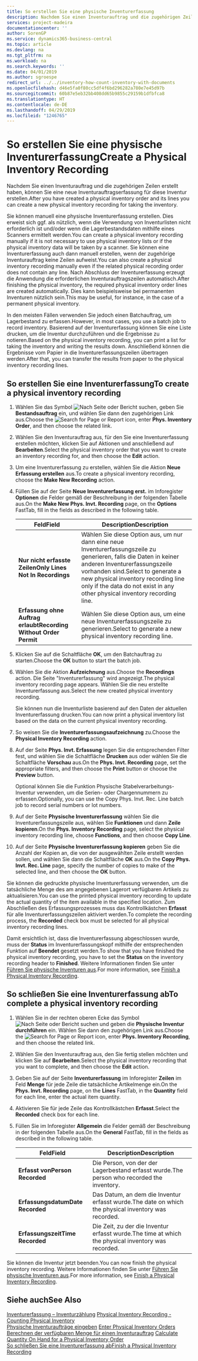 ```yaml
---
title: So erstellen Sie eine physische Inventurerfassung
description: Nachdem Sie einen Inventurauftrag und die zugehörigen Zeilen erstellt haben, können Sie eine neue Inventurauftragserfassung für diese Inventur erstellen.
services: project-madeira
documentationcenter: ''
author: SorenGP
ms.service: dynamics365-business-central
ms.topic: article
ms.devlang: na
ms.tgt_pltfrm: na
ms.workload: na
ms.search.keywords: ''
ms.date: 04/01/2019
ms.author: sgroespe
redirect_url: ../../inventory-how-count-inventory-with-documents
ms.openlocfilehash: d46e5fa0f80cc5df4f6bd296282a780e7e45d97b
ms.sourcegitcommit: 60b87e5eb32bb408dd65b9855c29159b1dfbfca8
ms.translationtype: HT
ms.contentlocale: de-DE
ms.lasthandoff: 04/29/2019
ms.locfileid: "1246765"
---
```

# <a name="create-a-physical-inventory-recording"></a><span data-ttu-id="c113b-103">So erstellen Sie eine physische Inventurerfassung</span><span class="sxs-lookup"><span data-stu-id="c113b-103">Create a Physical Inventory Recording</span></span>
<span data-ttu-id="c113b-104">Nachdem Sie einen Inventurauftrag und die zugehörigen Zeilen erstellt haben, können Sie eine neue Inventurauftragserfassung für diese Inventur erstellen.</span><span class="sxs-lookup"><span data-stu-id="c113b-104">After you have created a physical inventory order and its lines you can create a new physical inventory recording for taking the inventory.</span></span>  

<span data-ttu-id="c113b-105">Sie können manuell eine physische Inventurerfassung erstellen. Dies erweist sich ggf. als nützlich, wenn die Verwendung von Inventurlisten nicht erforderlich ist und/oder wenn die Lagerbestandsdaten mithilfe eines Scanners ermittelt werden.</span><span class="sxs-lookup"><span data-stu-id="c113b-105">You can create a physical inventory recording manually if it is not necessary to use physical inventory lists or if the physical inventory data will be taken by a scanner.</span></span> <span data-ttu-id="c113b-106">Sie können eine Inventurerfassung auch dann manuell erstellen, wenn der zugehörige Inventurauftrag keine Zeilen aufweist.</span><span class="sxs-lookup"><span data-stu-id="c113b-106">You can also create a physical inventory recording manually even if the related physical recording order does not contain any line.</span></span> <span data-ttu-id="c113b-107">Nach Abschluss der Inventurerfassung erzeugt die Anwendung die erforderlichen Inventurauftragszeilen automatisch.</span><span class="sxs-lookup"><span data-stu-id="c113b-107">After finishing the physical inventory, the required physical inventory order lines are created automatically.</span></span> <span data-ttu-id="c113b-108">Dies kann beispielsweise bei permanenten Inventuren nützlich sein.</span><span class="sxs-lookup"><span data-stu-id="c113b-108">This may be useful, for instance, in the case of a permanent physical inventory.</span></span>  

<span data-ttu-id="c113b-109">In den meisten Fällen verwenden Sie jedoch einen Batchauftrag, um Lagerbestand zu erfassen.</span><span class="sxs-lookup"><span data-stu-id="c113b-109">However, in most cases, you use a batch job to record inventory.</span></span> <span data-ttu-id="c113b-110">Basierend auf der Inventurerfassung können Sie eine Liste drucken, um die Inventur durchzuführen und die Ergebnisse zu notieren.</span><span class="sxs-lookup"><span data-stu-id="c113b-110">Based on the physical inventory recording, you can print a list for taking the inventory and writing the results down.</span></span> <span data-ttu-id="c113b-111">Anschließend können die Ergebnisse vom Papier in die Inventurerfassungszeilen übertragen werden.</span><span class="sxs-lookup"><span data-stu-id="c113b-111">After that, you can transfer the results from paper to the physical inventory recording lines.</span></span>  

## <a name="to-create-a-physical-inventory-recording"></a><span data-ttu-id="c113b-112">So erstellen Sie eine Inventurerfassung</span><span class="sxs-lookup"><span data-stu-id="c113b-112">To create a physical inventory recording</span></span>  

1.  <span data-ttu-id="c113b-113">Wählen Sie das Symbol ![Nach Seite oder Bericht suchen](../../media/ui-search/search_small.png "Symbol „Nach Seite oder Bericht suchen”"), geben Sie **Bestandsauftrag** ein, und wählen Sie dann den zugehörigen Link aus.</span><span class="sxs-lookup"><span data-stu-id="c113b-113">Choose the ![Search for Page or Report](../../media/ui-search/search_small.png "Search for Page or Report icon") icon, enter **Phys. Inventory Order**, and then choose the related link.</span></span>  
2.  <span data-ttu-id="c113b-114">Wählen Sie den Inventurauftrag aus, für den Sie eine Inventurerfassung erstellen möchten, klicken Sie auf Aktionen und anschließend auf **Bearbeiten**.</span><span class="sxs-lookup"><span data-stu-id="c113b-114">Select the physical inventory order that you want to create an inventory recording for, and then choose the **Edit** action.</span></span>  
3.  <span data-ttu-id="c113b-115">Um eine Inventurerfassung zu erstellen, wählen Sie die Aktion **Neue Erfassung erstellen** aus.</span><span class="sxs-lookup"><span data-stu-id="c113b-115">To create a physical inventory recording, choose the **Make New Recording** action.</span></span>  
4.  <span data-ttu-id="c113b-116">Füllen Sie auf der Seite **Neue Inventurerfassung erst.** im Inforegister **Optionen** die Felder gemäß der Beschreibung in der folgenden Tabelle aus.</span><span class="sxs-lookup"><span data-stu-id="c113b-116">On the **Make New Phys. Invt. Recording** page, on the **Options** FastTab, fill in the fields as described in the following table.</span></span>  

    |<span data-ttu-id="c113b-117">Feld</span><span class="sxs-lookup"><span data-stu-id="c113b-117">Field</span></span>|<span data-ttu-id="c113b-118">Description</span><span class="sxs-lookup"><span data-stu-id="c113b-118">Description</span></span>|  
    |---------------------------------|---------------------------------------|  
    |<span data-ttu-id="c113b-119">**Nur nicht erfasste Zeilen**</span><span class="sxs-lookup"><span data-stu-id="c113b-119">**Only Lines Not In Recordings**</span></span>|<span data-ttu-id="c113b-120">Wählen Sie diese Option aus, um nur dann eine neue Inventurerfassungszeile zu generieren, falls die Daten in keiner anderen Inventurerfassungszeile vorhanden sind.</span><span class="sxs-lookup"><span data-stu-id="c113b-120">Select to generate a new physical inventory recording line only if the data do not exist in any other physical inventory recording line.</span></span>|  
    |<span data-ttu-id="c113b-121">**Erfassung ohne Auftrag erlaubt**</span><span class="sxs-lookup"><span data-stu-id="c113b-121">**Recording Without Order Permit**</span></span>|<span data-ttu-id="c113b-122">Wählen Sie diese Option aus, um eine neue Inventurerfassungszeile zu generieren.</span><span class="sxs-lookup"><span data-stu-id="c113b-122">Select to generate a new physical inventory recording line.</span></span>|  

5.  <span data-ttu-id="c113b-123">Klicken Sie auf die Schaltfläche **OK**, um den Batchauftrag zu starten.</span><span class="sxs-lookup"><span data-stu-id="c113b-123">Choose the **OK** button to start the batch job.</span></span>  
6.  <span data-ttu-id="c113b-124">Wählen Sie die Aktion **Aufzeichnung** aus.</span><span class="sxs-lookup"><span data-stu-id="c113b-124">Choose the **Recordings** action.</span></span> <span data-ttu-id="c113b-125">Die Seite "Inventurerfassung" wird angezeigt.</span><span class="sxs-lookup"><span data-stu-id="c113b-125">The physical inventory recording page appears.</span></span> <span data-ttu-id="c113b-126">Wählen Sie die neu erstellte Inventurerfassung aus.</span><span class="sxs-lookup"><span data-stu-id="c113b-126">Select the new created physical inventory recording.</span></span>  

    <span data-ttu-id="c113b-127">Sie können nun die Inventurliste basierend auf den Daten der aktuellen Inventurerfassung drucken.</span><span class="sxs-lookup"><span data-stu-id="c113b-127">You can now print a physical inventory list based on the data on the current physical inventory recording.</span></span>  

7.  <span data-ttu-id="c113b-128">So weisen Sie die **Inventurerfassungsaufzeichnung** zu.</span><span class="sxs-lookup"><span data-stu-id="c113b-128">Choose the **Physical Inventory Recording** action.</span></span>  
8.  <span data-ttu-id="c113b-129">Auf der Seite **Phys. Invt. Erfassung** legen Sie die entsprechenden Filter fest, und wählen Sie die Schaltfläche **Drucken** aus oder wählen Sie die Schaltfläche **Vorschau** aus.</span><span class="sxs-lookup"><span data-stu-id="c113b-129">On the **Phys. Invt. Recording** page, set the appropriate filters, and then choose the **Print** button or choose the **Preview** button.</span></span>  

    <span data-ttu-id="c113b-130">Optional können Sie die Funktion Physische Stabelverarbeitungs-Inventur verwenden, um die Serien- oder Chargennummern zu erfassen.</span><span class="sxs-lookup"><span data-stu-id="c113b-130">Optionally, you can use the Copy Phys. Invt. Rec. Line batch job to record serial numbers or lot numbers.</span></span>  

9. <span data-ttu-id="c113b-131">Auf der Seite **Physische Inventurerfassung** wählen Sie die Inventurerfassungszeile aus, wählen Sie **Funktionen** und dann **Zeile kopieren**.</span><span class="sxs-lookup"><span data-stu-id="c113b-131">On the **Phys. Inventory Recording** page, select the physical inventory recording line, choose **Functions**, and then choose **Copy Line**.</span></span>  
10. <span data-ttu-id="c113b-132">Auf der Seite **Physische Inventurerfassung kopieren** geben Sie die Anzahl der Kopien an, die von der ausgewählten Zeile erstellt werden sollen, und wählen Sie dann die Schaltfläche **OK** aus.</span><span class="sxs-lookup"><span data-stu-id="c113b-132">On the **Copy Phys. Invt. Rec. Line** page, specify the number of copies to make of the selected line, and then choose the **OK** button.</span></span>  

<span data-ttu-id="c113b-133">Sie können die gedruckte physische Inventurerfassung verwenden, um die tatsächliche Menge des am angegebenen Lagerort verfügbaren Artikels zu aktualisieren.</span><span class="sxs-lookup"><span data-stu-id="c113b-133">You can use the printed physical inventory recording to update the actual quantity of the item available in the specified location.</span></span> <span data-ttu-id="c113b-134">Zum Abschließen des Erfassungsprozesses muss das Kontrollkästchen **Erfasst** für alle Inventurerfassungszeilen aktiviert werden.</span><span class="sxs-lookup"><span data-stu-id="c113b-134">To complete the recording process, the **Recorded** check box must be selected for all physical inventory recording lines.</span></span>  

<span data-ttu-id="c113b-135">Damit ersichtlich ist, dass die Inventurerfassung abgeschlossen wurde, muss der **Status** im Inventurerfassungskopf mithilfe der entsprechenden Funktion auf **Beendet** gesetzt werden.</span><span class="sxs-lookup"><span data-stu-id="c113b-135">To show that you have finished the physical inventory recording, you have to set the **Status** on the inventory recording header to **Finished**.</span></span> <span data-ttu-id="c113b-136">Weitere Informationen finden Sie unter [Führen Sie physische Inventuren aus](how-to-finish-a-physical-inventory-recording.md).</span><span class="sxs-lookup"><span data-stu-id="c113b-136">For more information, see [Finish a Physical Inventory Recording](how-to-finish-a-physical-inventory-recording.md).</span></span>  

## <a name="to-complete-a-physical-inventory-recording"></a><span data-ttu-id="c113b-137">So schließen Sie eine Inventurerfassung ab</span><span class="sxs-lookup"><span data-stu-id="c113b-137">To complete a physical inventory recording</span></span>  

1.  <span data-ttu-id="c113b-138">Wählen Sie in der rechten oberen Ecke das Symbol ![Nach Seite oder Bericht suchen](../../media/ui-search/search_small.png "Nach Seite oder Bericht suchen") und geben die **Physische Inventur durchführen** ein. Wählen Sie dann den zugehörigen Link aus.</span><span class="sxs-lookup"><span data-stu-id="c113b-138">Choose the ![Search for Page or Report](../../media/ui-search/search_small.png "Search for Page or Report icon") icon, enter **Phys. Inventory Recording**, and then choose the related link.</span></span>  
2.  <span data-ttu-id="c113b-139">Wählen Sie den Inventurauftrag aus, den Sie fertig stellen möchten und klicken Sie auf **Bearbeiten**.</span><span class="sxs-lookup"><span data-stu-id="c113b-139">Select the physical inventory recording that you want to complete, and then choose the **Edit** action.</span></span>  
3.  <span data-ttu-id="c113b-140">Geben Sie auf der Seite **Inventurerfassung** im Inforegister **Zeilen** im Feld **Menge** für jede Zeile die tatsächliche Artikelmenge ein.</span><span class="sxs-lookup"><span data-stu-id="c113b-140">On the **Phys. Invt. Recording** page, on the **Lines** FastTab, in the **Quantity** field for each line, enter the actual item quantity.</span></span>  
4.  <span data-ttu-id="c113b-141">Aktivieren Sie für jede Zeile das Kontrollkästchen **Erfasst**.</span><span class="sxs-lookup"><span data-stu-id="c113b-141">Select the **Recorded** check box for each line.</span></span>  
5.  <span data-ttu-id="c113b-142">Füllen Sie im Inforegister **Allgemein** die Felder gemäß der Beschreibung in der folgenden Tabelle aus.</span><span class="sxs-lookup"><span data-stu-id="c113b-142">On the **General** FastTab, fill in the fields as described in the following table.</span></span>  

    |<span data-ttu-id="c113b-143">Feld</span><span class="sxs-lookup"><span data-stu-id="c113b-143">Field</span></span>|<span data-ttu-id="c113b-144">Description</span><span class="sxs-lookup"><span data-stu-id="c113b-144">Description</span></span>|  
    |---------------------------------|---------------------------------------|  
    |<span data-ttu-id="c113b-145">**Erfasst von**</span><span class="sxs-lookup"><span data-stu-id="c113b-145">**Person Recorded**</span></span>|<span data-ttu-id="c113b-146">Die Person, von der der Lagerbestand erfasst wurde.</span><span class="sxs-lookup"><span data-stu-id="c113b-146">The person who recorded the inventory.</span></span>|  
    |<span data-ttu-id="c113b-147">**Erfassungsdatum**</span><span class="sxs-lookup"><span data-stu-id="c113b-147">**Date Recorded**</span></span>|<span data-ttu-id="c113b-148">Das Datum, an dem die Inventur erfasst wurde.</span><span class="sxs-lookup"><span data-stu-id="c113b-148">The date on which the physical inventory was recorded.</span></span>|  
    |<span data-ttu-id="c113b-149">**Erfassungszeit**</span><span class="sxs-lookup"><span data-stu-id="c113b-149">**Time Recorded**</span></span>|<span data-ttu-id="c113b-150">Die Zeit, zu der die Inventur erfasst wurde.</span><span class="sxs-lookup"><span data-stu-id="c113b-150">The time at which the physical inventory was recorded.</span></span>|  

 <span data-ttu-id="c113b-151">Sie können die Inventur jetzt beenden.</span><span class="sxs-lookup"><span data-stu-id="c113b-151">You can now finish the physical inventory recording.</span></span> <span data-ttu-id="c113b-152">Weitere Informationen finden Sie unter [Führen Sie physische Inventuren aus](how-to-finish-a-physical-inventory-recording.md).</span><span class="sxs-lookup"><span data-stu-id="c113b-152">For more information, see [Finish a Physical Inventory Recording](how-to-finish-a-physical-inventory-recording.md).</span></span>  

## <a name="see-also"></a><span data-ttu-id="c113b-153">Siehe auch</span><span class="sxs-lookup"><span data-stu-id="c113b-153">See Also</span></span>  
 <span data-ttu-id="c113b-154">[Inventurerfassung – Inventurzählung](physical-inventory-recording-counting-physical-inventory.md) </span><span class="sxs-lookup"><span data-stu-id="c113b-154">[Physical Inventory Recording - Counting Physical Inventory](physical-inventory-recording-counting-physical-inventory.md) </span></span>  
 <span data-ttu-id="c113b-155">[Physische Inventuraufträge eingeben](how-to-enter-physical-inventory-orders.md) </span><span class="sxs-lookup"><span data-stu-id="c113b-155">[Enter Physical Inventory Orders](how-to-enter-physical-inventory-orders.md) </span></span>  
 <span data-ttu-id="c113b-156">[Berechnen der verfügbaren Menge für einen Inventurauftrag](how-to-calculate-quantity-on-hand-for-a-physical-inventory-order.md) </span><span class="sxs-lookup"><span data-stu-id="c113b-156">[Calculate Quantity On Hand for a Physical Inventory Order](how-to-calculate-quantity-on-hand-for-a-physical-inventory-order.md) </span></span>  
 [<span data-ttu-id="c113b-157">So schließen Sie eine Inventurerfassung ab</span><span class="sxs-lookup"><span data-stu-id="c113b-157">Finish a Physical Inventory Recording</span></span>](how-to-finish-a-physical-inventory-recording.md)
